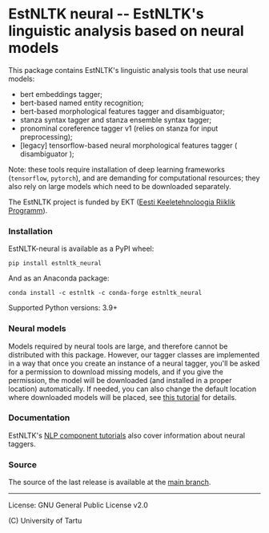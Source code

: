 EstNLTK neural -- EstNLTK's linguistic analysis based on neural models
===========================================================================

This package contains EstNLTK's linguistic analysis tools that use neural models:

* bert embeddings tagger;
* bert-based named entity recognition;
* bert-based morphological features tagger and disambiguator;
* stanza syntax tagger and stanza ensemble syntax tagger;
* pronominal coreference tagger v1 (relies on stanza for input preprocessing);
* [legacy] tensorflow-based neural morphological features tagger ( disambiguator );

Note: these tools require installation of deep learning frameworks (`tensorflow`, `pytorch`), and are demanding for computational resources; they also rely on large models which need to be downloaded separately. 

The EstNLTK project is funded by EKT ([Eesti Keeletehnoloogia Riiklik Programm](https://www.keeletehnoloogia.ee/)).

### Installation

EstNLTK-neural is available as a PyPI wheel:  

```
pip install estnltk_neural
```

And as an Anaconda package:

```
conda install -c estnltk -c conda-forge estnltk_neural
```

Supported Python versions: 3.9+

### Neural models

Models required by neural tools are large, and therefore cannot be distributed with this package. 
However, our tagger classes are implemented in a way that once you create an instance of a neural tagger, you'll be asked  for a permission to download missing models, and if you give the permission, the model will be downloaded (and installed in a proper location) automatically. 
If needed, you can also change the default location where downloaded models will be placed, see [this tutorial](https://github.com/estnltk/estnltk/blob/ce224214244bd903d71283a2f1db2e4697f20e84/tutorials/basics/estnltk_resources.ipynb) for details.

### Documentation

EstNLTK's [NLP component tutorials](https://github.com/estnltk/estnltk/tree/main/tutorials/nlp_pipeline) also cover information about neural taggers. 

### Source

The source of the last release is available at the [main branch](https://github.com/estnltk/estnltk/tree/main/estnltk_neural).

---

License: GNU General Public License v2.0

(C) University of Tartu  